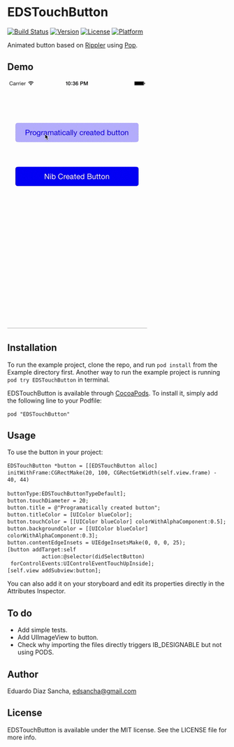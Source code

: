 # EDSTouchButton

[![Build Status](https://travis-ci.org/EdSancha/EDSTouchButton.svg?branch=master)](https://travis-ci.org/EdSancha/EDSTouchButton)
[![Version](https://img.shields.io/cocoapods/v/EDSTouchButton.svg?style=flat)](http://cocoadocs.org/docsets/EDSTouchButton)
[![License](https://img.shields.io/cocoapods/l/EDSTouchButton.svg?style=flat)](http://cocoadocs.org/docsets/EDSTouchButton)
[![Platform](https://img.shields.io/cocoapods/p/EDSTouchButton.svg?style=flat)](http://cocoadocs.org/docsets/EDSTouchButton)

Animated button based on [Rippler](http://git.blivesta.com/rippler/) using [Pop](https://github.com/facebook/pop).

## Demo

![Demo](https://raw.githubusercontent.com/edsancha/EDSTouchButton/master/EDSTouchButton-Demo.gif)

## Installation

To run the example project, clone the repo, and run `pod install` from the Example directory first.
Another way to run the example project is running `pod try EDSTouchButton` in terminal.


EDSTouchButton is available through [CocoaPods](http://cocoapods.org). To install
it, simply add the following line to your Podfile:

    pod "EDSTouchButton"


## Usage

To use the button in your project:

    EDSTouchButton *button = [[EDSTouchButton alloc] initWithFrame:CGRectMake(20, 100, CGRectGetWidth(self.view.frame) - 40, 44)
                                                        buttonType:EDSTouchButtonTypeDefault];
    button.touchDiameter = 20;
    button.title = @"Programatically created button";
    button.titleColor = [UIColor blueColor];
    button.touchColor = [[UIColor blueColor] colorWithAlphaComponent:0.5];
    button.backgroundColor = [[UIColor blueColor] colorWithAlphaComponent:0.3];
    button.contentEdgeInsets = UIEdgeInsetsMake(0, 0, 0, 25);
    [button addTarget:self
               action:@selector(didSelectButton)
     forControlEvents:UIControlEventTouchUpInside];
    [self.view addSubview:button];

You can also add it on your storyboard and edit its properties directly in the Attributes Inspector.

## To do

- Add simple tests.
- Add UIImageView to button.
- Check why importing the files directly triggers IB_DESIGNABLE but not using PODS.

## Author

Eduardo Diaz Sancha, edsancha@gmail.com

## License

EDSTouchButton is available under the MIT license. See the LICENSE file for more info.
